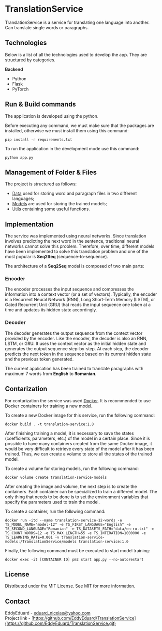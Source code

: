 # TranslationService

TranslationService is a service for translating one language into another. Can translate single words or paragraphs.

## Technologies

Below is a list of all the technologies used to develop the app. They are structured by categories.

**Backend**
   - Python
   - Flask
   - PyTorch

## Run & Build commands

The application is developed using the python.

Before executing any command, we must make sure that the packages are installed, otherwise we must install them using this command:
```
pip install -r requirements.txt
```

To run the application in the development mode use this command:
```
python app.py
```

## Management of Folder & Files

The project is structured as follows:

- [Data](https://github.com/EddyEduard/TranslationService/tree/main/data) used for storing word and paragraph files in two different languages;
- [Models](https://github.com/EddyEduard/TranslationService/tree/main/models) are used for storing the trained models;
- [Utils](https://github.com/EddyEduard/TranslationService/tree/main/utils) containing some useful functions.

## Implementation

The service was implemented using neural networks. Since translation involves predicting the next word in the sentence, traditional neural networks cannot solve this problem. Therefore, over time, different models have been implemented to solve this translation problem and one of the most popular is **Seq2Seq** (sequence-to-sequence).

The architecture of a **Seq2Seq** model is composed of two main parts:

### Encoder

The encoder processes the input sequence and compresses the information into a context vector (or a set of vectors). Typically, the encoder is a Recurrent Neural Network (RNN), Long Short-Term Memory (LSTM), or Gated Recurrent Unit (GRU) that reads the input sequence one token at a time and updates its hidden state accordingly.
   
### Decoder

The decoder generates the output sequence from the context vector provided by the encoder. Like the encoder, the decoder is also an RNN, LSTM, or GRU. It uses the context vector as the initial hidden state and generates the output sequence step-by-step. At each step, the decoder predicts the next token in the sequence based on its current hidden state and the previous token generated.

The current application has been trained to translate paragraphs with maximum 7 words from **English** to **Romanian**.

## Contarization

For contarization the service was used [Docker](https://www.docker.com/). It is recommended to use Docker containers for training a new model. 

To create a new Docker image for this service, run the following command:
```
docker build . -t translation-service:1.0
```

After finishing training a model, it is necessary to save the states (coefficients, parameters, etc.) of the model in a certain place. Since it is possible to have many containers created from the same Docker image, it would be very difficult to retrieve every state of the model after it has been trained. Thus, we can create a volume to store all the states of the trained model. 

To create a volume for storing models, run the following command:
```
docker volume create translation-service-models
```

After creating the image and volume, the next step is to create the containers. Each container can be specialized to train a different model. The only thing that needs to be done is to set the environment variables that specify the parameters used to train the model.

To create a container, run the following command:
```
docker run -itd --name translation-service-12-words -e TS_MODEL_NAME="model-12" -e TS_FIRST_LANGUAGE="English" -e TS_SECOND_LANGUAGE="Romanian" -e TS_DATASETS_PATH="data/en-ro.txt" -e TS_COUNT_WORDS=12 -e TS_MAX_LENGTH=55 -e TS_INTERATION=1000000 -e TS_LEARNING_RATE=0.001 -v translation-service-models:/TranslationService/models translation-service:1.0
```

Finally, the following command must be executed to start model training:
```
docker exec -it [CONTAINER ID] pm2 start app.py --no-autorestart
```

## License
Distributed under the MIT License. See [MIT](https://github.com/EddyEduard/TranslationService/blob/master/LICENSE) for more information.

## Contact
EddyEduard - [eduard_nicolae@yahoo.com](mailTo:eduard_nicolae@yahoo.com)
\
Project link - [https://github.com/EddyEduard/TranslationService](https://github.com/EddyEduard/TranslationService.git)
